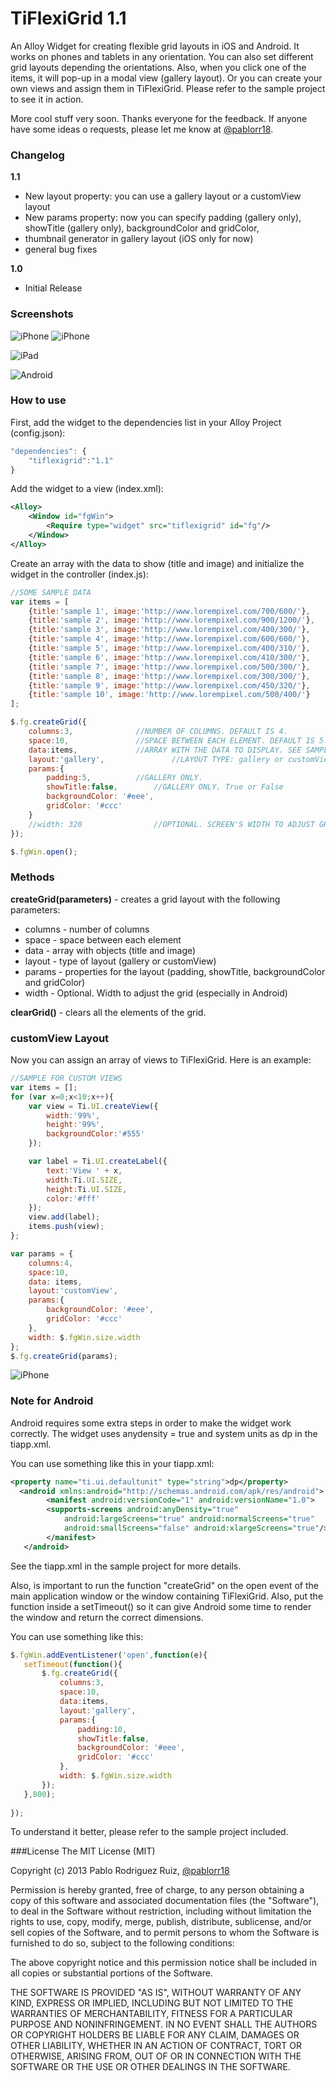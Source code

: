 TiFlexiGrid 1.1
================================

An Alloy Widget for creating flexible grid layouts in iOS and Android. It works on phones and tablets in any orientation. You can also set different grid layouts depending the orientations. Also, when you click one of the items, it will pop-up in a modal view (gallery layout). Or you can create your own views and assign them in TiFlexiGrid. Please refer to the sample project to see it in action.

More cool stuff very soon. Thanks everyone for the feedback. If anyone have some ideas o requests, please let me know at [@pablorr18](http://twitter.com/pablorr18).

### Changelog

**1.1**
* New layout property: you can use a gallery layout or  a customView layout
* New params property: now you can specify padding (gallery only),  showTitle (gallery only), backgroundColor and gridColor,
* thumbnail generator in gallery layout (iOS only for now)
* general bug fixes

**1.0** 
* Initial Release

### Screenshots

![iPhone](http://www.lineartpr.com/img/github/tiflexigrid_iphone.jpg)
![iPhone](http://www.lineartpr.com/img/github/tiflexigrid_iphone1.jpg)

![iPad](http://www.lineartpr.com/img/github/tiflexigrid_ipad.jpg)

![Android](http://www.lineartpr.com/img/github/tiflexigrid_android.jpg)


### How to use

First, add the widget to the dependencies list in your Alloy Project (config.json):

```javascript
"dependencies": {
	"tiflexigrid":"1.1"
}
```

Add the widget to a view (index.xml):

```xml
<Alloy>
	<Window id="fgWin">
		<Require type="widget" src="tiflexigrid" id="fg"/>
	</Window>		
</Alloy>
```

Create an array with the data to show (title and image) and initialize the widget in the controller (index.js):

```javascript
//SOME SAMPLE DATA
var items = [
	{title:'sample 1', image:'http://www.lorempixel.com/700/600/'},
	{title:'sample 2', image:'http://www.lorempixel.com/900/1200/'},
	{title:'sample 3', image:'http://www.lorempixel.com/400/300/'},
	{title:'sample 4', image:'http://www.lorempixel.com/600/600/'},
	{title:'sample 5', image:'http://www.lorempixel.com/400/310/'},
	{title:'sample 6', image:'http://www.lorempixel.com/410/300/'},
	{title:'sample 7', image:'http://www.lorempixel.com/500/300/'},
	{title:'sample 8', image:'http://www.lorempixel.com/300/300/'},
	{title:'sample 9', image:'http://www.lorempixel.com/450/320/'},
	{title:'sample 10', image:'http://www.lorempixel.com/500/400/'}
];

$.fg.createGrid({
	columns:3, 				//NUMBER OF COLUMNS. DEFAULT IS 4.
	space:10, 				//SPACE BETWEEN EACH ELEMENT. DEFAULT IS 5.
	data:items,				//ARRAY WITH THE DATA TO DISPLAY. SEE SAMPLE DATA ABOVE.
	layout:'gallery',				//LAYOUT TYPE: gallery or customView. DEFAULT IS gallery.
	params:{
		padding:5,			//GALLERY ONLY.
		showTitle:false,		//GALLERY ONLY. True or False
		backgroundColor: '#eee',
		gridColor: '#ccc'
	}
	//width: 320				//OPTIONAL. SCREEN'S WIDTH TO ADJUST GRID.
});

$.fgWin.open();
```

### Methods

**createGrid(parameters)** - creates a grid layout with the following parameters:
* columns - number of columns
* space - space between each element
* data - array with objects (title and image)
* layout - type of layout (gallery or customView)
* params - properties for the layout (padding, showTitle, backgroundColor and gridColor)
* width - Optional. Width to adjust the grid (especially in Android)

**clearGrid()** - clears all the elements of the grid. 

### customView Layout
Now you can assign an array of views to TiFlexiGrid. Here is an example:
```javascript
//SAMPLE FOR CUSTOM VIEWS
var items = [];
for (var x=0;x<10;x++){
	var view = Ti.UI.createView({
		width:'99%',
		height:'99%',
		backgroundColor:'#555'
	});

	var label = Ti.UI.createLabel({
		text:'View ' + x,
		width:Ti.UI.SIZE,
		height:Ti.UI.SIZE,
		color:'#fff'
	});
	view.add(label);
	items.push(view);
};

var params = {
	columns:4,
	space:10,
	data: items,
	layout:'customView',
	params:{
		backgroundColor: '#eee',
		gridColor: '#ccc'
	},
	width: $.fgWin.size.width
};
$.fg.createGrid(params);
```
![iPhone](http://www.lineartpr.com/img/github/tiflexigrid_iphone2.jpg)


### Note for Android

Android requires some extra steps in order to make the widget work correctly.  The widget uses anydensity = true and system units as dp in the tiapp.xml. 
 
 You can use something like this in your tiapp.xml:
```xml
<property name="ti.ui.defaultunit" type="string">dp</property>
  <android xmlns:android="http://schemas.android.com/apk/res/android">
        <manifest android:versionCode="1" android:versionName="1.0">
        <supports-screens android:anyDensity="true"
            android:largeScreens="true" android:normalScreens="true"
            android:smallScreens="false" android:xlargeScreens="true"/>
        </manifest>
   </android>
```
 See the tiapp.xml in the sample project for more details. 

 Also, is important to run the function "createGrid" on the open event of the main application window or the window containing TiFlexiGrid. Also, put the function inside a setTimeout() so it can give Android some time to render the window and return the correct dimensions.

 You can use something like this:

 ```javascript
 $.fgWin.addEventListener('open',function(e){
	setTimeout(function(){
		$.fg.createGrid({
			columns:3, 
			space:10, 
			data:items,
			layout:'gallery',
			params:{
				padding:10,
				showTitle:false,
				backgroundColor: '#eee',
				gridColor: '#ccc'
			},
			width: $.fgWin.size.width
		});
	},800);
	
});
```

To understand it better, please refer to the sample project included.

###License
The MIT License (MIT)

Copyright (c) 2013 Pablo Rodriguez Ruiz, [@pablorr18](http://twitter.com/pablorr18) 

Permission is hereby granted, free of charge, to any person obtaining a copy
of this software and associated documentation files (the "Software"), to deal
in the Software without restriction, including without limitation the rights
to use, copy, modify, merge, publish, distribute, sublicense, and/or sell
copies of the Software, and to permit persons to whom the Software is
furnished to do so, subject to the following conditions:

The above copyright notice and this permission notice shall be included in
all copies or substantial portions of the Software.

THE SOFTWARE IS PROVIDED "AS IS", WITHOUT WARRANTY OF ANY KIND, EXPRESS OR
IMPLIED, INCLUDING BUT NOT LIMITED TO THE WARRANTIES OF MERCHANTABILITY,
FITNESS FOR A PARTICULAR PURPOSE AND NONINFRINGEMENT. IN NO EVENT SHALL THE
AUTHORS OR COPYRIGHT HOLDERS BE LIABLE FOR ANY CLAIM, DAMAGES OR OTHER
LIABILITY, WHETHER IN AN ACTION OF CONTRACT, TORT OR OTHERWISE, ARISING FROM,
OUT OF OR IN CONNECTION WITH THE SOFTWARE OR THE USE OR OTHER DEALINGS IN
THE SOFTWARE.